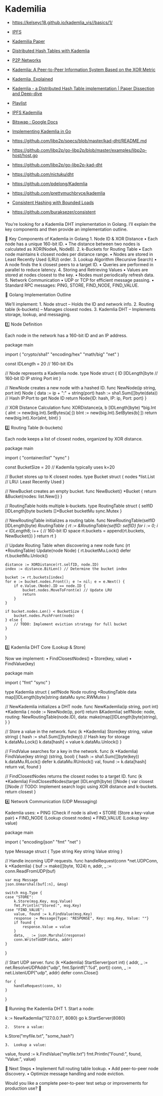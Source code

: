 # Kademilia

* https://kelseyc18.github.io/kademlia_vis//basics/1/

* [IPFS](https://research.protocol.ai/publications/ipfs-content-addressed-versioned-p2p-file-system/benet2014.pdf)
* [Kademilia Paper](https://pdos.csail.mit.edu/~petar/papers/maymounkov-kademlia-lncs.pdf)
* [Distributed Hash Tables with Kademlia](https://codethechange.stanford.edu/guides/guide_kademlia.html#supporting-dynamic-leaves-and-joins)

* [P2P Networks](https://www.youtube.com/playlist?list=PLL8woMHwr36F-1h7BE92ynHHOE3zebGpA)
* [Kademlia: A Peer-to-Peer Information System Based on the XOR Metric](https://www.youtube.com/watch?v=NxhZ_c8YX8E&list=PLL8woMHwr36F-1h7BE92ynHHOE3zebGpA&index=9)
* [Kademlia, Explained](https://www.youtube.com/watch?v=1QdKhNpsj8M)
* [Kademlia - a Distributed Hash Table implementation | Paper Dissection and Deep-dive](https://www.youtube.com/watch?v=_kCHOpINA5g&list=PLsdq-3Z1EPT1rNeq2GXpnivaWINnOaCd0&index=7)
* [Playlist](https://www.youtube.com/playlist?list=PLiYqQVdgdw_sSDkdIZzDRQR9xZlsukIxD)

* [IPFS Kademilia](https://docs.ipfs.tech/concepts/dht/#kademlia)
* [Bitswap : Google Docs](https://docs.google.com/presentation/d/1mbFFGIIKNvboHyLn-k26egOSWkt9nXjlNbxpmCEQfqQ/edit#slide=id.p)

* [Implementing Kademlia in Go](https://medium.com/princeton-systems-course/implementing-kademlia-in-go-65ec9e3c1735)

* https://github.com/libp2p/specs/blob/master/kad-dht/README.md
* https://github.com/libp2p/go-libp2p/blob/master/examples/libp2p-host/host.go
* https://github.com/libp2p/go-libp2p-kad-dht
* https://github.com/nictuku/dht
* https://github.com/pdelong/Kademlia
* https://github.com/prettymuchbryce/kademlia

* [Consistent Hashing with Bounded Loads](https://research.google/blog/consistent-hashing-with-bounded-loads/)
* https://github.com/buraksezer/consistent

###

You’re looking for a Kademlia DHT implementation in Golang. I’ll explain the key components and then provide an implementation outline.

🔹 Key Components of Kademlia in Golang
	1.	Node ID & XOR Distance
	•	Each node has a unique 160-bit ID.
	•	The distance between two nodes is calculated as XOR(NodeA, NodeB).
	2.	k-Buckets for Routing Table
	•	Each node maintains k closest nodes per distance range.
	•	Nodes are stored in Least Recently Used (LRU) order.
	3.	Lookup Algorithm (Recursive Search)
	•	A node finds the k closest peers to a target ID.
	•	Queries are performed in parallel to reduce latency.
	4.	Storing and Retrieving Values
	•	Values are stored at nodes closest to the key.
	•	Nodes must periodically refresh data.
	5.	Network Communication
	•	UDP or TCP for efficient message passing.
	•	Standard RPC messages: PING, STORE, FIND_NODE, FIND_VALUE.

📌 Golang Implementation Outline

We’ll implement:
	1.	Node struct – Holds the ID and network info.
	2.	Routing table (k-buckets) – Manages closest nodes.
	3.	Kademlia DHT – Implements storage, lookup, and messaging.

1️⃣ Node Definition

Each node in the network has a 160-bit ID and an IP address.

package main

import (
	"crypto/sha1"
	"encoding/hex"
	"math/big"
	"net"
)

const IDLength = 20 // 160-bit IDs

// Node represents a Kademlia node.
type Node struct {
	ID   [IDLength]byte // 160-bit ID
	IP   string
	Port int
}

// NewNode creates a new node with a hashed ID.
func NewNode(ip string, port int) Node {
	data := ip + ":" + string(port)
	hash := sha1.Sum([]byte(data)) // Hash IP:Port to get Node ID
	return Node{ID: hash, IP: ip, Port: port}
}

// XOR Distance Calculation
func XORDistance(a, b [IDLength]byte) *big.Int {
	aInt := new(big.Int).SetBytes(a[:])
	bInt := new(big.Int).SetBytes(b[:])
	return new(big.Int).Xor(aInt, bInt)
}

2️⃣ Routing Table (k-buckets)

Each node keeps a list of closest nodes, organized by XOR distance.

package main

import (
	"container/list"
	"sync"
)

const BucketSize = 20 // Kademlia typically uses k=20

// Bucket stores up to K closest nodes.
type Bucket struct {
	nodes *list.List // LRU: Least Recently Used
}

// NewBucket creates an empty bucket.
func NewBucket() *Bucket {
	return &Bucket{nodes: list.New()}
}

// RoutingTable holds multiple k-buckets.
type RoutingTable struct {
	selfID   [IDLength]byte
	buckets  []*Bucket
	bucketMu sync.Mutex
}

// NewRoutingTable initializes a routing table.
func NewRoutingTable(selfID [IDLength]byte) *RoutingTable {
	rt := &RoutingTable{selfID: selfID}
	for i := 0; i < IDLength*8; i++ { // 160-bit ID space
		rt.buckets = append(rt.buckets, NewBucket())
	}
	return rt
}

// Update Routing Table when discovering a new node
func (rt *RoutingTable) Update(node Node) {
	rt.bucketMu.Lock()
	defer rt.bucketMu.Unlock()

	distance := XORDistance(rt.selfID, node.ID)
	index := distance.BitLen() // Determine the bucket index

	bucket := rt.buckets[index]
	for e := bucket.nodes.Front(); e != nil; e = e.Next() {
		if e.Value.(Node).ID == node.ID {
			bucket.nodes.MoveToFront(e) // Update LRU
			return
		}
	}

	if bucket.nodes.Len() < BucketSize {
		bucket.nodes.PushFront(node)
	} else {
		// TODO: Implement eviction strategy for full bucket
	}
}

3️⃣ Kademlia DHT Core (Lookup & Store)

Now we implement:
	•	FindClosestNodes()
	•	Store(key, value)
	•	FindValue(key)

package main

import (
	"fmt"
	"sync"
)

type Kademlia struct {
	selfNode Node
	routing  *RoutingTable
	data     map[[IDLength]byte]string
	dataMu   sync.RWMutex
}

// NewKademlia initializes a DHT node.
func NewKademlia(ip string, port int) *Kademlia {
	node := NewNode(ip, port)
	return &Kademlia{
		selfNode: node,
		routing:  NewRoutingTable(node.ID),
		data:     make(map[[IDLength]byte]string),
	}
}

// Store a value in the network.
func (k *Kademlia) Store(key string, value string) {
	hash := sha1.Sum([]byte(key)) // Hash key for storage
	k.dataMu.Lock()
	k.data[hash] = value
	k.dataMu.Unlock()
}

// FindValue searches for a key in the network.
func (k *Kademlia) FindValue(key string) (string, bool) {
	hash := sha1.Sum([]byte(key))
	k.dataMu.RLock()
	defer k.dataMu.RUnlock()
	val, found := k.data[hash]
	return val, found
}

// FindClosestNodes returns the closest nodes to a target ID.
func (k *Kademlia) FindClosestNodes(target [IDLength]byte) []Node {
	var closest []Node
	// TODO: Implement search logic using XOR distance and k-buckets.
	return closest
}

4️⃣ Network Communication (UDP Messaging)

Kademlia uses:
	•	PING (Check if node is alive)
	•	STORE (Store a key-value pair)
	•	FIND_NODE (Lookup closest nodes)
	•	FIND_VALUE (Lookup key-value)

package main

import (
	"encoding/json"
	"fmt"
	"net"
)

type Message struct {
	Type string
	Key  string
	Value string
}

// Handle incoming UDP requests.
func handleRequest(conn *net.UDPConn, k *Kademlia) {
	buf := make([]byte, 1024)
	n, addr, _ := conn.ReadFromUDP(buf)

	var msg Message
	json.Unmarshal(buf[:n], &msg)

	switch msg.Type {
	case "STORE":
		k.Store(msg.Key, msg.Value)
		fmt.Println("Stored:", msg.Key)
	case "FIND_VALUE":
		value, found := k.FindValue(msg.Key)
		response := Message{Type: "RESPONSE", Key: msg.Key, Value: ""}
		if found {
			response.Value = value
		}
		data, _ := json.Marshal(response)
		conn.WriteToUDP(data, addr)
	}
}

// Start UDP server.
func (k *Kademlia) StartServer(port int) {
	addr, _ := net.ResolveUDPAddr("udp", fmt.Sprintf(":%d", port))
	conn, _ := net.ListenUDP("udp", addr)
	defer conn.Close()

	for {
		handleRequest(conn, k)
	}
}

🚀 Running the Kademlia DHT
	1.	Start a node:

k := NewKademlia("127.0.0.1", 8080)
go k.StartServer(8080)


	2.	Store a value:

k.Store("myfile.txt", "some_hash")


	3.	Lookup a value:

value, found := k.FindValue("myfile.txt")
fmt.Println("Found:", found, "Value:", value)

🎯 Next Steps
	•	Implement full routing table lookup.
	•	Add peer-to-peer node discovery.
	•	Optimize message handling and node eviction.

Would you like a complete peer-to-peer test setup or improvements for production use? 🚀
